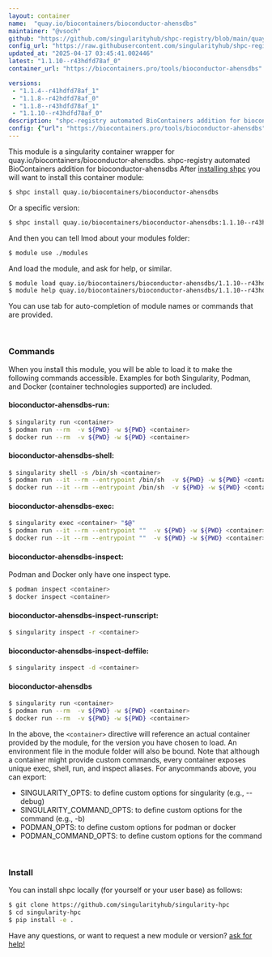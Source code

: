 ```yaml
---
layout: container
name:  "quay.io/biocontainers/bioconductor-ahensdbs"
maintainer: "@vsoch"
github: "https://github.com/singularityhub/shpc-registry/blob/main/quay.io/biocontainers/bioconductor-ahensdbs/container.yaml"
config_url: "https://raw.githubusercontent.com/singularityhub/shpc-registry/main/quay.io/biocontainers/bioconductor-ahensdbs/container.yaml"
updated_at: "2025-04-17 03:45:41.002446"
latest: "1.1.10--r43hdfd78af_0"
container_url: "https://biocontainers.pro/tools/bioconductor-ahensdbs"

versions:
 - "1.1.4--r41hdfd78af_1"
 - "1.1.8--r42hdfd78af_0"
 - "1.1.8--r43hdfd78af_1"
 - "1.1.10--r43hdfd78af_0"
description: "shpc-registry automated BioContainers addition for bioconductor-ahensdbs"
config: {"url": "https://biocontainers.pro/tools/bioconductor-ahensdbs", "maintainer": "@vsoch", "description": "shpc-registry automated BioContainers addition for bioconductor-ahensdbs", "latest": {"1.1.10--r43hdfd78af_0": "sha256:c2d37d0906ef324996e9a9f091d8475bfd8d02915f8174d8d56fd6d8da02d329"}, "tags": {"1.1.4--r41hdfd78af_1": "sha256:583c44f40f9c41fdba2cec7f162dc73a4447f34efef07b25ed020b5566f21b91", "1.1.8--r42hdfd78af_0": "sha256:f6c90771a7ab8a540a2f5ea79e0cb09de4806e40b196f85d48ade8a255931c13", "1.1.8--r43hdfd78af_1": "sha256:ba0ad0401e5975f71f38aab8461b693855ff5ebc24a796ad39b2c3b3523bb522", "1.1.10--r43hdfd78af_0": "sha256:c2d37d0906ef324996e9a9f091d8475bfd8d02915f8174d8d56fd6d8da02d329"}, "docker": "quay.io/biocontainers/bioconductor-ahensdbs"}
---
```


This module is a singularity container wrapper for quay.io/biocontainers/bioconductor-ahensdbs.
shpc-registry automated BioContainers addition for bioconductor-ahensdbs
After [installing shpc](#install) you will want to install this container module:


```bash
$ shpc install quay.io/biocontainers/bioconductor-ahensdbs
```

Or a specific version:

```bash
$ shpc install quay.io/biocontainers/bioconductor-ahensdbs:1.1.10--r43hdfd78af_0
```

And then you can tell lmod about your modules folder:

```bash
$ module use ./modules
```

And load the module, and ask for help, or similar.

```bash
$ module load quay.io/biocontainers/bioconductor-ahensdbs/1.1.10--r43hdfd78af_0
$ module help quay.io/biocontainers/bioconductor-ahensdbs/1.1.10--r43hdfd78af_0
```

You can use tab for auto-completion of module names or commands that are provided.

<br>

### Commands

When you install this module, you will be able to load it to make the following commands accessible.
Examples for both Singularity, Podman, and Docker (container technologies supported) are included.

#### bioconductor-ahensdbs-run:

```bash
$ singularity run <container>
$ podman run --rm  -v ${PWD} -w ${PWD} <container>
$ docker run --rm  -v ${PWD} -w ${PWD} <container>
```

#### bioconductor-ahensdbs-shell:

```bash
$ singularity shell -s /bin/sh <container>
$ podman run --it --rm --entrypoint /bin/sh  -v ${PWD} -w ${PWD} <container>
$ docker run --it --rm --entrypoint /bin/sh  -v ${PWD} -w ${PWD} <container>
```

#### bioconductor-ahensdbs-exec:

```bash
$ singularity exec <container> "$@"
$ podman run --it --rm --entrypoint ""  -v ${PWD} -w ${PWD} <container> "$@"
$ docker run --it --rm --entrypoint ""  -v ${PWD} -w ${PWD} <container> "$@"
```

#### bioconductor-ahensdbs-inspect:

Podman and Docker only have one inspect type.

```bash
$ podman inspect <container>
$ docker inspect <container>
```

#### bioconductor-ahensdbs-inspect-runscript:

```bash
$ singularity inspect -r <container>
```

#### bioconductor-ahensdbs-inspect-deffile:

```bash
$ singularity inspect -d <container>
```



#### bioconductor-ahensdbs

```bash
$ singularity run <container>
$ podman run --rm  -v ${PWD} -w ${PWD} <container>
$ docker run --rm  -v ${PWD} -w ${PWD} <container>
```


In the above, the `<container>` directive will reference an actual container provided
by the module, for the version you have chosen to load. An environment file in the
module folder will also be bound. Note that although a container
might provide custom commands, every container exposes unique exec, shell, run, and
inspect aliases. For anycommands above, you can export:

 - SINGULARITY_OPTS: to define custom options for singularity (e.g., --debug)
 - SINGULARITY_COMMAND_OPTS: to define custom options for the command (e.g., -b)
 - PODMAN_OPTS: to define custom options for podman or docker
 - PODMAN_COMMAND_OPTS: to define custom options for the command

<br>

### Install

You can install shpc locally (for yourself or your user base) as follows:

```bash
$ git clone https://github.com/singularityhub/singularity-hpc
$ cd singularity-hpc
$ pip install -e .
```

Have any questions, or want to request a new module or version? [ask for help!](https://github.com/singularityhub/singularity-hpc/issues)